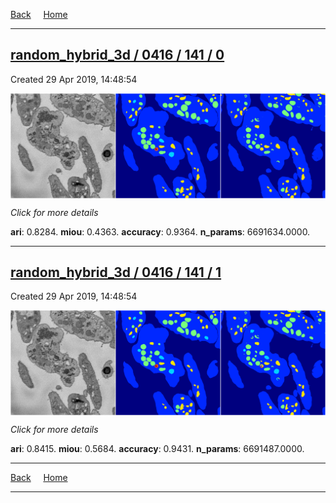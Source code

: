 
[Back](..)&nbsp;&nbsp;&nbsp;&nbsp;&nbsp;[Home](https://leapmanlab.github.io/snapshots)

---

<div class="summary"><a href="0"><h2>random_hybrid_3d / 0416 / 141 / 0</h2></a><p>Created 29 Apr 2019, 14:48:54
</p><a href="0"><img src="0/media/summary.png" align="center"></a><p>
<i>Click for more details</i>
</p></div>

**ari**: 0.8284. **miou**: 0.4363. **accuracy**: 0.9364. **n_params**: 6691634.0000. 

---

<div class="summary"><a href="1"><h2>random_hybrid_3d / 0416 / 141 / 1</h2></a><p>Created 29 Apr 2019, 14:48:54
</p><a href="1"><img src="1/media/summary.png" align="center"></a><p>
<i>Click for more details</i>
</p></div>

**ari**: 0.8415. **miou**: 0.5684. **accuracy**: 0.9431. **n_params**: 6691487.0000. 

---

[Back](..)&nbsp;&nbsp;&nbsp;&nbsp;&nbsp;[Home](https://leapmanlab.github.io/snapshots)

---